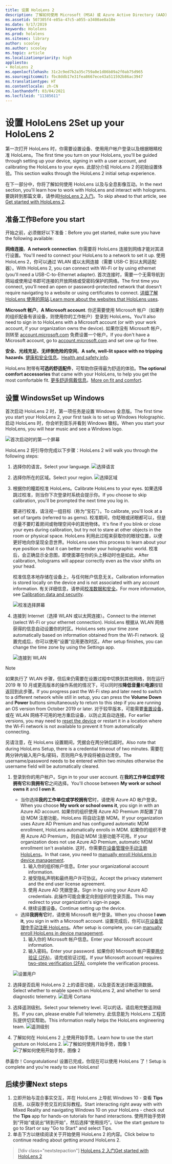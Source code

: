 ```yaml
---
title: 设置 HoloLens 2
description: 了解如何使用 Microsoft (MSA) 或 Azure Active Directory (AAD) 帐户首次通过 Wi-Fi 网络设置 HoloLens 2。
ms.assetid: 507305f4-e85a-47c5-a055-a3400ae8a10e
ms.date: 9/17/2019
keywords: Hololens
ms.prod: hololens
ms.sitesec: library
author: scooley
ms.author: scooley
ms.topic: article
ms.localizationpriority: high
appliesto:
- HoloLens 2
ms.openlocfilehash: 31c2c9ed7b2a35c759a0e1d86b89a2f0ab75d965
ms.sourcegitcommit: fbc8ddb17e31fea8667ece43a511592b86ac3947
ms.translationtype: HT
ms.contentlocale: zh-CN
ms.lasthandoff: 03/04/2021
ms.locfileid: "11385611"
---
```

# <a name="set-up-your-hololens-2"></a><span data-ttu-id="47e0c-104">设置 HoloLens 2</span><span class="sxs-lookup"><span data-stu-id="47e0c-104">Set up your HoloLens 2</span></span>

<span data-ttu-id="47e0c-105">第一次打开 HoloLens 时，你需要设置设备、使用用户帐户登录以及根据眼睛校准 HoloLens。</span><span class="sxs-lookup"><span data-stu-id="47e0c-105">The first time you turn on your HoloLens, you'll be guided through setting up your device, signing in with a user account, and calibrating the HoloLens to your eyes.</span></span>  <span data-ttu-id="47e0c-106">此部分介绍 HoloLens 2 的初始设置体验。</span><span class="sxs-lookup"><span data-stu-id="47e0c-106">This section walks through the HoloLens 2 initial setup experience.</span></span>

<span data-ttu-id="47e0c-107">在下一部分中，你将了解如何使用 HoloLens 以及与全息影像互动。</span><span class="sxs-lookup"><span data-stu-id="47e0c-107">In the next section, you'll learn how to work with HoloLens and interact with holograms.</span></span> <span data-ttu-id="47e0c-108">要跳转到那篇文章，请参阅[HoloLens 2 入门](hololens2-basic-usage.md)。</span><span class="sxs-lookup"><span data-stu-id="47e0c-108">To skip ahead to that article, see [Get started with HoloLens 2](hololens2-basic-usage.md).</span></span>

## <a name="before-you-start"></a><span data-ttu-id="47e0c-109">准备工作</span><span class="sxs-lookup"><span data-stu-id="47e0c-109">Before you start</span></span>

<span data-ttu-id="47e0c-110">开始之前，必须做好以下准备：</span><span class="sxs-lookup"><span data-stu-id="47e0c-110">Before you get started, make sure you have the following available:</span></span>

<span data-ttu-id="47e0c-111">**网络连接**。</span><span class="sxs-lookup"><span data-stu-id="47e0c-111">**A network connection**.</span></span> <span data-ttu-id="47e0c-112">你需要将 HoloLens 连接到网络才能对其进行设置。</span><span class="sxs-lookup"><span data-stu-id="47e0c-112">You'll need to connect your HoloLens to a network to set it up.</span></span> <span data-ttu-id="47e0c-113">使用 HoloLens 2，你可以通过 WLAN 或以太网连接（需要 USB-C 到以太网适配器）。</span><span class="sxs-lookup"><span data-stu-id="47e0c-113">With HoloLens 2, you can connect with Wi-Fi or by using ethernet (you'll need a USB-C-to-Ethernet adapter).</span></span> <span data-ttu-id="47e0c-114">首次连接时，需要一个无需导航到网站或使用证书即可连接的开放网络或受密码保护的网络。</span><span class="sxs-lookup"><span data-stu-id="47e0c-114">The first time you connect, you'll need an open or password-protected network that doesn't require navigating to a website or using certificates to connect.</span></span> <span data-ttu-id="47e0c-115">[详细了解 HoloLens 使用的网站](hololens-offline.md).</span><span class="sxs-lookup"><span data-stu-id="47e0c-115">[Learn more about the websites that HoloLens uses](hololens-offline.md).</span></span>

<span data-ttu-id="47e0c-116">**Microsoft 帐户**。</span><span class="sxs-lookup"><span data-stu-id="47e0c-116">**A Microsoft account**.</span></span> <span data-ttu-id="47e0c-117">你还需要使用 Microsoft 帐户（如果你的组织配备有该设备，则使用你的工作帐户）登录到 HoloLens。</span><span class="sxs-lookup"><span data-stu-id="47e0c-117">You'll also need to sign in to HoloLens with a Microsoft account (or with your work account, if your organization owns the device).</span></span> <span data-ttu-id="47e0c-118">如果你没有 Microsoft 帐户，则转至 [account.microsoft.com](https://account.microsoft.com) 免费设置一个帐户。</span><span class="sxs-lookup"><span data-stu-id="47e0c-118">If you don't have a Microsoft account, go to [account.microsoft.com](https://account.microsoft.com) and set one up for free.</span></span>

<span data-ttu-id="47e0c-119">**安全、光线充足、无绊倒危险的空间**。</span><span class="sxs-lookup"><span data-stu-id="47e0c-119">**A safe, well-lit space with no tripping hazards**.</span></span> <span data-ttu-id="47e0c-120">[健康和安全信息](https://go.microsoft.com/fwlink/p/?LinkId=746661)。</span><span class="sxs-lookup"><span data-stu-id="47e0c-120">[Health and safety info](https://go.microsoft.com/fwlink/p/?LinkId=746661).</span></span>

<span data-ttu-id="47e0c-121">HoloLens 附带有**可选的舒适配件**，可帮助你获得最为舒适的体验。</span><span class="sxs-lookup"><span data-stu-id="47e0c-121">**The optional comfort accessories** that came with your HoloLens, to help you get the most comfortable fit.</span></span> <span data-ttu-id="47e0c-122">[更多舒适佩戴信息](hololens2-setup.md#adjust-fit)。</span><span class="sxs-lookup"><span data-stu-id="47e0c-122">[More on fit and comfort](hololens2-setup.md#adjust-fit).</span></span>

## <a name="set-up-windows"></a><span data-ttu-id="47e0c-123">设置 Windows</span><span class="sxs-lookup"><span data-stu-id="47e0c-123">Set up Windows</span></span>

<span data-ttu-id="47e0c-124">首次启动 HoloLens 2 时，第一项任务是设置 Windows 全息版。</span><span class="sxs-lookup"><span data-stu-id="47e0c-124">The first time you start your HoloLens 2, your first task is to set up Windows Holographic.</span></span>  <span data-ttu-id="47e0c-125">启动 HoloLens 时，你会听到音乐并看到 Windows 徽标。</span><span class="sxs-lookup"><span data-stu-id="47e0c-125">When you start your HoloLens, you will hear music and see a Windows logo.</span></span>

![首次启动时的第一个屏幕](images/01-magic-moment.png)

<span data-ttu-id="47e0c-127">HoloLens 2 将引导你完成以下步骤：</span><span class="sxs-lookup"><span data-stu-id="47e0c-127">HoloLens 2 will walk you through the following steps:</span></span>

1. <span data-ttu-id="47e0c-128">选择你的语言。</span><span class="sxs-lookup"><span data-stu-id="47e0c-128">Select your language.</span></span>
    ![选择语言](images/04-language.png)

1. <span data-ttu-id="47e0c-130">选择你所在的区域。</span><span class="sxs-lookup"><span data-stu-id="47e0c-130">Select your region.</span></span>
    ![选择区域](images/05-region.png)

1. <span data-ttu-id="47e0c-132">根据你的瞳距校准 HoloLens。</span><span class="sxs-lookup"><span data-stu-id="47e0c-132">Calibrate HoloLens to your eyes.</span></span>  <span data-ttu-id="47e0c-133">如果选择跳过校准，则当你下次登录时系统会提示你。</span><span class="sxs-lookup"><span data-stu-id="47e0c-133">If you choose to skip calibration, you'll be prompted the next time you log in.</span></span>

    <span data-ttu-id="47e0c-134">要进行校准，请注视一组目标（称为“宝石”）。</span><span class="sxs-lookup"><span data-stu-id="47e0c-134">To calibrate, you'll look at a set of targets (referred to as gems).</span></span> <span data-ttu-id="47e0c-135">校准期间，你眨眼或闭眼都可以，但是尽量不要盯着房间或物理空间中的其他物体。</span><span class="sxs-lookup"><span data-stu-id="47e0c-135">It's fine if you blink or close your eyes during calibration, but try not to stare at other objects in the room or physical space.</span></span> <span data-ttu-id="47e0c-136">HoloLens 利用此过程来获取你的眼球位置，以便更好地向你呈现全息世界。</span><span class="sxs-lookup"><span data-stu-id="47e0c-136">HoloLens uses this process to learn about your eye position so that it can better render your holographic world.</span></span> <span data-ttu-id="47e0c-137">校准后，会正确显示全息图，即使面罩在你的头上移动时也是如此。</span><span class="sxs-lookup"><span data-stu-id="47e0c-137">After calibration, holograms will appear correctly even as the visor shifts on your head.</span></span>

    <span data-ttu-id="47e0c-138">校准信息本地存储在设备上，与任何帐户信息无关。</span><span class="sxs-lookup"><span data-stu-id="47e0c-138">Calibration information is stored locally on the device and is not associated with any account information.</span></span> <span data-ttu-id="47e0c-139">有关详细信息，请参阅[校准数据和安全](hololens-calibration.md#calibration-data-and-security)。</span><span class="sxs-lookup"><span data-stu-id="47e0c-139">For more information, see [Calibration data and security](hololens-calibration.md#calibration-data-and-security).</span></span>

    ![校准选择屏幕](images/06-et-corners.png)

1. <span data-ttu-id="47e0c-141">连接到 Internet（选择 WLAN 或以太网连接）。</span><span class="sxs-lookup"><span data-stu-id="47e0c-141">Connect to the internet (select Wi-Fi or your ethernet connection).</span></span>
     <span data-ttu-id="47e0c-142">HoloLens 根据从 WLAN 网络获得的信息自动设置你的时区。</span><span class="sxs-lookup"><span data-stu-id="47e0c-142">HoloLens sets your time zone automatically based on information obtained from the Wi-Fi network.</span></span> <span data-ttu-id="47e0c-143">设置完成后，你可以使用“设置”应用更改时区。</span><span class="sxs-lookup"><span data-stu-id="47e0c-143">After setup finishes, you can change the time zone by using the Settings app.</span></span>

    ![连接到 WLAN](images/11-network.png)
> [!NOTE] 
> <span data-ttu-id="47e0c-145">如果执行了 WLAN 步骤，但后来仍需要在设置过程中切换到其他网络，则在运行 2019 年 10 月或更高版本的操作系统的情况下，可以同时按**降低音量**和**电源**按钮返回到此步骤。</span><span class="sxs-lookup"><span data-stu-id="47e0c-145">If you progress past the Wi-Fi step and later need to switch to a different network while still in setup, you can press the **Volume Down** and **Power** buttons simultaneously to return to this step if you are running an OS version from October 2019 or later.</span></span> <span data-ttu-id="47e0c-146">对于较早版本，可能需要[重置设备](hololens-recovery.md)，或在 WLAN 网络不可用的地方重启设备，以防止其自动连接。</span><span class="sxs-lookup"><span data-stu-id="47e0c-146">For earlier versions, you may need to [reset the device](hololens-recovery.md) or restart it in a location where the Wi-Fi network is not available to prevent it from automatically connecting.</span></span>
> 
> <span data-ttu-id="47e0c-147">另请注意，在 HoloLens 设置期间，凭据会在两分钟后超时。</span><span class="sxs-lookup"><span data-stu-id="47e0c-147">Also note that during HoloLens Setup, there is a credential timeout of two minutes.</span></span> <span data-ttu-id="47e0c-148">需要在两分钟内输入用户名/密码，否则用户名字段将被自动清空。</span><span class="sxs-lookup"><span data-stu-id="47e0c-148">The username/password needs to be entered within two minutes otherwise the username field will be automatically cleared.</span></span>

1. <span data-ttu-id="47e0c-149">登录到你的用户帐户。</span><span class="sxs-lookup"><span data-stu-id="47e0c-149">Sign in to your user account.</span></span> <span data-ttu-id="47e0c-150">在**我的工作单位或学校拥有它**和**我拥有它**之间选择。</span><span class="sxs-lookup"><span data-stu-id="47e0c-150">You'll choose between **My work or school owns it** and **I own it**.</span></span>
    - <span data-ttu-id="47e0c-151">当你选择**我的工作单位或学校拥有它**时，请使用 Azure AD 帐户登录。</span><span class="sxs-lookup"><span data-stu-id="47e0c-151">When you choose **My work or school owns it**, you sign in with an Azure AD account.</span></span> <span data-ttu-id="47e0c-152">如果你的组织使用 Azure AD Premium 并配置了自动 MDM 注册功能，HoloLens 将自动注册 MDM。</span><span class="sxs-lookup"><span data-stu-id="47e0c-152">If your organization uses Azure AD Premium and has configured automatic MDM enrollment, HoloLens automatically enrolls in MDM.</span></span> <span data-ttu-id="47e0c-153">如果你的组织不使用 Azure AD Premium，则自动 MDM 注册功能不可用。</span><span class="sxs-lookup"><span data-stu-id="47e0c-153">If your organization does not use Azure AD Premium, automatic MDM enrollment isn't available.</span></span> <span data-ttu-id="47e0c-154">这时，你需要[在设备管理中手动注册 HoloLens](hololens-enroll-mdm.md#different-ways-to-enroll)。</span><span class="sxs-lookup"><span data-stu-id="47e0c-154">In that case, you need to [manually enroll HoloLens in device management](hololens-enroll-mdm.md#different-ways-to-enroll).</span></span>
        1. <span data-ttu-id="47e0c-155">输入你的组织帐户信息。</span><span class="sxs-lookup"><span data-stu-id="47e0c-155">Enter your organizational account information.</span></span>
        1. <span data-ttu-id="47e0c-156">接受隐私声明和最终用户许可协议。</span><span class="sxs-lookup"><span data-stu-id="47e0c-156">Accept the privacy statement and the end user license agreement.</span></span>
        1. <span data-ttu-id="47e0c-157">使用 Azure AD 凭据登录。</span><span class="sxs-lookup"><span data-stu-id="47e0c-157">Sign in by using your Azure AD credentials.</span></span> <span data-ttu-id="47e0c-158">此操作可能会重定向到组织的登录页面。</span><span class="sxs-lookup"><span data-stu-id="47e0c-158">This may redirect to your organization's sign-in page.</span></span>
        1. <span data-ttu-id="47e0c-159">继续设置设备。</span><span class="sxs-lookup"><span data-stu-id="47e0c-159">Continue setting up the device.</span></span>
    - <span data-ttu-id="47e0c-160">选择**我拥有它**时，请使用 Microsoft 帐户登录。</span><span class="sxs-lookup"><span data-stu-id="47e0c-160">When you choose **I own it**, you sign in with a Microsoft account.</span></span> <span data-ttu-id="47e0c-161">设置完成后，你可以[在设备管理中手动注册 HoloLens](hololens-enroll-mdm.md#different-ways-to-enroll)。</span><span class="sxs-lookup"><span data-stu-id="47e0c-161">After setup is complete, you can [manually enroll HoloLens in device management](hololens-enroll-mdm.md#different-ways-to-enroll).</span></span>
        1. <span data-ttu-id="47e0c-162">输入你的 Microsoft 帐户信息。</span><span class="sxs-lookup"><span data-stu-id="47e0c-162">Enter your Microsoft account information.</span></span>
        2. <span data-ttu-id="47e0c-163">输入密码。</span><span class="sxs-lookup"><span data-stu-id="47e0c-163">Enter your password.</span></span> <span data-ttu-id="47e0c-164">如果你的 Microsoft 帐户需要[两步验证 (2FA)](https://blogs.technet.microsoft.com/microsoft_blog/2013/04/17/microsoft-account-gets-more-secure/)，请完成验证过程。</span><span class="sxs-lookup"><span data-stu-id="47e0c-164">If your Microsoft account requires [two-step verification (2FA)](https://blogs.technet.microsoft.com/microsoft_blog/2013/04/17/microsoft-account-gets-more-secure/), complete the verification process.</span></span>

    ![设置用户](images/13-device-owner.png)

1. <span data-ttu-id="47e0c-166">选择是否启用 HoloLens 2 上的语音功能，以及是否发送诊断遥测数据。</span><span class="sxs-lookup"><span data-stu-id="47e0c-166">Select whether to enable speech on HoloLens 2, and whether to send diagnostic telemetry.</span></span>
    ![启用 Cortana](images/22-do-more-with-voice.png)

1. <span data-ttu-id="47e0c-168">选择遥测级别。</span><span class="sxs-lookup"><span data-stu-id="47e0c-168">Select your telemetry level.</span></span> <span data-ttu-id="47e0c-169">可以的话，请启用完整遥测级别。</span><span class="sxs-lookup"><span data-stu-id="47e0c-169">If you can, please enable Full telemetry.</span></span> <span data-ttu-id="47e0c-170">此信息能为 HoloLens 工程团队提供切实帮助。</span><span class="sxs-lookup"><span data-stu-id="47e0c-170">This information really helps the HoloLens engineering team.</span></span>
     ![遥测级别](images/24-telemetry.png)

1. <span data-ttu-id="47e0c-172">了解如何在 HoloLens 2 上使用开始手势。</span><span class="sxs-lookup"><span data-stu-id="47e0c-172">Learn how to use the start gesture on HoloLens 2.</span></span>
     ![了解如何使用开始手势，图像 1](images/26-01-startmenu-learning.png) ![了解如何使用开始手势，图像 2](images/26-02-startmenu-learning.png)

<span data-ttu-id="47e0c-174">恭喜你！</span><span class="sxs-lookup"><span data-stu-id="47e0c-174">Congratulations!</span></span>  <span data-ttu-id="47e0c-175">设置已完成，你现在可以使用 HoloLens 了！</span><span class="sxs-lookup"><span data-stu-id="47e0c-175">Setup is complete and you're ready to use HoloLens!</span></span>

## <a name="next-steps"></a><span data-ttu-id="47e0c-176">后续步骤</span><span class="sxs-lookup"><span data-stu-id="47e0c-176">Next steps</span></span>

1. <span data-ttu-id="47e0c-177">立即开始与混合事实交互，并在 HoloLens 上导航 Windows 10 - 查看 **Tips** 应用，以获取手势交互的实际教程。</span><span class="sxs-lookup"><span data-stu-id="47e0c-177">Start interacting right away with with Mixed Reality and navigating Windows 10 on your HoloLens - check out the **Tips** app for hands-on tutorials for hand interactions.</span></span> <span data-ttu-id="47e0c-178">使用开始手势转到“开始”或说出“转到开始”，然后选择“使用技巧”。</span><span class="sxs-lookup"><span data-stu-id="47e0c-178">Use the start gesture to go to Start or say "Go to Start" and select Tips.</span></span> 
1. <span data-ttu-id="47e0c-179">单击下方以继续阅读关于开始使用 HoloLens 2 的内容。</span><span class="sxs-lookup"><span data-stu-id="47e0c-179">Click below to continue reading about getting around HoloLens 2.</span></span>

> [!div class="nextstepaction"]
> [<span data-ttu-id="47e0c-180">HoloLens 2 入门</span><span class="sxs-lookup"><span data-stu-id="47e0c-180">Get started with HoloLens 2</span></span>](hololens2-basic-usage.md)
